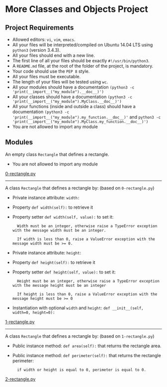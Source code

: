# More Classes and Objects Project

## Project Requirements
* Allowed editors: `vi`, `vim`, `emacs`.
* All your files will be interpreted/compiled on Ubuntu 14.04 LTS using `python3` (version 3.4.3).
* All your files should end with a new line.
* The first line of all your files should be exactly `#!/usr/bin/python3`.
* A `README.md` file, at the root of the folder of the project, is mandatory.
* Your code should use the `PEP 8` style.
* All your files must be executable.
* The length of your files will be tested using `wc`.
* All your modules should have a documentation `(python3 -c               'print(__import__("my_module").__doc__)')`
* All your classes should have a documentation `(python3 -c 'print(__import__("my_module").MyClass.__doc__)')`
* All your functions (inside and outside a class) should have a documentation `(python3 -c 'print(__import__("my_module").my_function.__doc__)'` and `python3 -c 'print(__import__("my_module").MyClass.my_function.__doc__)')`
* You are not allowed to import any module

## Modules
An empty class `Rectangle` that defines a rectangle.
* You are not allowed to import any module

[0-rectangle.py](../0x08-python-more_classes/0-rectangle.py)

***
A class `Rectangle` that defines a rectangle by: (based on `0-rectangle.py`)

* Private instance attribute: `width:`
* Property `def width(self):` to retrieve it
* Property setter `def width(self, value):` to set it:

        Width must be an integer, otherwise raise a TypeError exception with the message width must be an integer.

        If width is less than 0, raise a ValueError exception with the message width must be >= 0.

* Private instance attribute: `height`:
* Property `def height(self):` to retrieve it
* Property setter `def height(self, value):` to set it:

        Height must be an integer, otherwise raise a TypeError exception with the message height must be an integer

        If height is less than 0, raise a ValueError exception with the message height must be >= 0

* Instantiation with optional `width` and `height`: `def __init__(self, width=0, height=0):`

[1-rectangle.py](../0x08-python-more_classes/1-rectangle.py)

***
A class `Rectangle` that defines a rectangle by: (based on `1-rectangle.py`)

* Public instance method: `def area(self):` that returns the rectangle area.
* Public instance method: `def perimeter(self):` that returns the rectangle perimeter:

        if width or height is equal to 0, perimeter is equal to 0.

[2-rectangle.py](../0x08-python-more_classes/2-rectangle.py)

